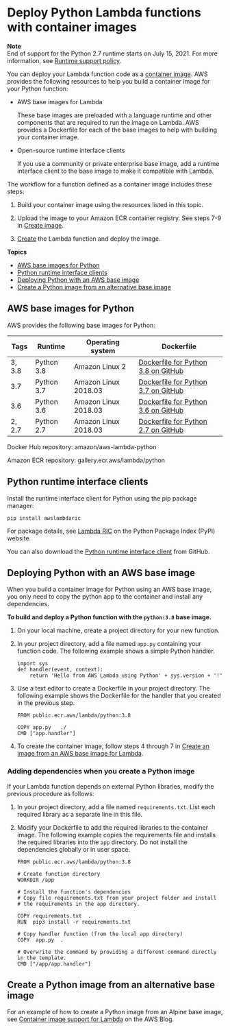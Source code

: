 # Deploy Python Lambda functions with container images<a name="python-image"></a>

**Note**  
End of support for the Python 2\.7 runtime starts on July 15, 2021\. For more information, see [Runtime support policy](runtime-support-policy.md)\.

You can deploy your Lambda function code as a [container image](images-create.md)\. AWS provides the following resources to help you build a container image for your Python function:
+ AWS base images for Lambda

  These base images are preloaded with a language runtime and other components that are required to run the image on Lambda\. AWS provides a Dockerfile for each of the base images to help with building your container image\.
+ Open\-source runtime interface clients

  If you use a community or private enterprise base image, add a runtime interface client to the base image to make it compatible with Lambda\.

The workflow for a function defined as a container image includes these steps:

1. Build your container image using the resources listed in this topic\.

1. Upload the image to your Amazon ECR container registry\. See steps 7\-9 in [Create image](images-create.md#images-create-from-base)\.

1. [Create](configuration-images.md) the Lambda function and deploy the image\.

**Topics**
+ [AWS base images for Python](#python-image-base)
+ [Python runtime interface clients](#python-image-clients)
+ [Deploying Python with an AWS base image](#python-image-create)
+ [Create a Python image from an alternative base image](#python-image-create-alt)

## AWS base images for Python<a name="python-image-base"></a>

AWS provides the following base images for Python:


| Tags | Runtime | Operating system | Dockerfile | 
| --- | --- | --- | --- | 
| 3, 3\.8 | Python 3\.8 | Amazon Linux 2 | [Dockerfile for Python 3\.8 on GitHub](https://github.com/aws/aws-lambda-base-images/blob/python3.8/Dockerfile.python3.8) | 
| 3\.7 | Python 3\.7 | Amazon Linux 2018\.03 | [Dockerfile for Python 3\.7 on GitHub](https://github.com/aws/aws-lambda-base-images/blob/python3.7/Dockerfile.python3.7) | 
| 3\.6 | Python 3\.6 | Amazon Linux 2018\.03 | [Dockerfile for Python 3\.6 on GitHub](https://github.com/aws/aws-lambda-base-images/blob/python3.6/Dockerfile.python3.6) | 
| 2, 2\.7 | Python 2\.7 | Amazon Linux 2018\.03 | [Dockerfile for Python 2\.7 on GitHub](https://github.com/aws/aws-lambda-base-images/blob/python2.7/Dockerfile.python2.7) | 

Docker Hub repository: amazon/aws\-lambda\-python

Amazon ECR repository: gallery\.ecr\.aws/lambda/python

## Python runtime interface clients<a name="python-image-clients"></a>

Install the runtime interface client for Python using the pip package manager:

```
pip install awslambdaric
```

For package details, see [Lambda RIC](https://pypi.org/project/awslambdaric) on the Python Package Index \(PyPI\) website\.

You can also download the [Python runtime interface client](https://github.com/aws/aws-lambda-python-runtime-interface-client/) from GitHub\.

## Deploying Python with an AWS base image<a name="python-image-create"></a>

When you build a container image for Python using an AWS base image, you only need to copy the python app to the container and install any dependencies\. 

**To build and deploy a Python function with the `python:3.8` base image\.**

1. On your local machine, create a project directory for your new function\.

1. In your project directory, add a file named `app.py` containing your function code\. The following example shows a simple Python handler\. 

   ```
   import sys
   def handler(event, context):
       return 'Hello from AWS Lambda using Python' + sys.version + '!'
   ```

1. Use a text editor to create a Dockerfile in your project directory\. The following example shows the Dockerfile for the handler that you created in the previous step\.

   ```
   FROM public.ecr.aws/lambda/python:3.8
   
   COPY app.py   ./
   CMD ["app.handler"]
   ```

1. To create the container image, follow steps 4 through 7 in [Create an image from an AWS base image for Lambda](images-create.md#images-create-from-base.title)\.

### Adding dependencies when you create a Python image<a name="python-image-create-deps"></a>

If your Lambda function depends on external Python libraries, modify the previous procedure as follows:

1. In your project directory, add a file named `requirements.txt`\. List each required library as a separate line in this file\.

1. Modify your Dockerfile to add the required libraries to the container image\. The following example copies the requirements file and installs the required libraries into the `app` directory\. Do not install the dependencies globally or in user space\.

   ```
   FROM public.ecr.aws/lambda/python:3.8
    
   # Create function directory
   WORKDIR /app
   
   # Install the function's dependencies 
   # Copy file requirements.txt from your project folder and install
   # the requirements in the app directory. 
   
   COPY requirements.txt  .
   RUN  pip3 install -r requirements.txt
   
   # Copy handler function (from the local app directory)
   COPY  app.py  .
   
   # Overwrite the command by providing a different command directly in the template.
   CMD ["/app/app.handler"]
   ```

## Create a Python image from an alternative base image<a name="python-image-create-alt"></a>

For an example of how to create a Python image from an Alpine base image, see [Container image support for Lambda](http://aws.amazon.com/blogs/aws/new-for-aws-lambda-container-image-support/) on the AWS Blog\.